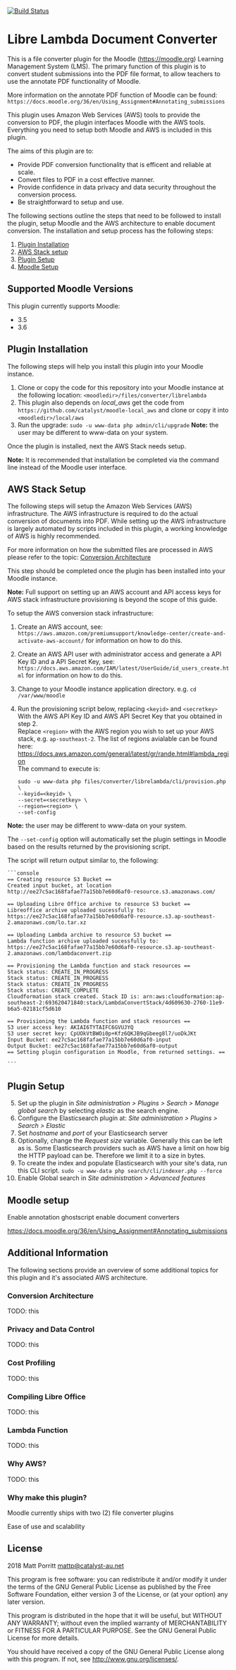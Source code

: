 [![Build Status](https://travis-ci.org/mattporritt/moodle-fileconverter_librelambda.svg?branch=master)](https://travis-ci.org/mattporritt/moodle-fileconverter_librelambda)

# Libre Lambda Document Converter #

This is a file converter plugin for the Moodle (https://moodle.org) Learning Management System (LMS). The primary function of this plugin is to convert student submissions into the PDF file format, to allow teachers to use the annotate PDF functionality of Moodle.

More information on the annotate PDF function of Moodle can be found: `https://docs.moodle.org/36/en/Using_Assignment#Annotating_submissions`

This plugin uses Amazon Web Services (AWS) tools to provide the conversion to PDF, the plugin interfaces Moodle with the AWS tools. Everything you need to setup both Moodle and AWS is included in this plugin.

The aims of this plugin are to:
* Provide PDF conversion functionality that is efficent and reliable at scale.
* Convert files to PDF in a cost effective manner.
* Provide confidence in data privacy and data security throughout the conversion process.
* Be straightforward to setup and use.

The following sections outline the steps that need to be followed to install the plugin, setup Moodle and the AWS architecture to enable document conversion. The installation and setup process has the following steps:

1. [Plugin Installation](#plugin-installation)
2. [AWS Stack setup](#aws-stack-setup)
3. [Plugin Setup](#plugin-setup)
4. [Moodle Setup](#moodle-setup)

## Supported Moodle Versions
This plugin currently supports Moodle:

* 3.5
* 3.6

## Plugin Installation
The following steps will help you install this plugin into your Moodle instance.

1. Clone or copy the code for this repository into your Moodle instance at the following location: `<moodledir>/files/converter/librelambda`
2. This plugin also depends on *local_aws* get the code from `https://github.com/catalyst/moodle-local_aws` and clone or copy it into `<moodledir>/local/aws`
3. Run the upgrade: `sudo -u www-data php admin/cli/upgrade` **Note:** the user may be different to www-data on your system.

Once the plugin is installed, next the AWS Stack needs setup.

**Note:** It is recommended that installation be completed via the command line instead of the Moodle user interface.

## AWS Stack Setup
The following steps will setup the Amazon Web Services (AWS) infrastructure. The AWS infrastructure is required to do the actual conversion of documents into PDF. While setting up the AWS infrastructure is largely automated by scripts included in this plugin, a working knowledge of AWS is highly recommended.

For more information on how the submitted files are processed in AWS please refer to the topic: [Conversion Architecture](#conversion-architecture)

This step should be completed once the plugin has been installed into your Moodle instance.

**Note:** Full support on setting up an AWS account and API access keys for AWS stack infrastructure provisioning is beyond the scope of this guide.

To setup the AWS conversion stack infrastructure:

1. Create an AWS account, see: `https://aws.amazon.com/premiumsupport/knowledge-center/create-and-activate-aws-account/` for information on how to do this.
2. Create an AWS API user with administrator access and generate a API Key ID and a API Secret Key, see: `https://docs.aws.amazon.com/IAM/latest/UserGuide/id_users_create.html` for information on how to do this.
3. Change to your Moodle instance application directory. e.g. `cd /var/www/moodle`
4. Run the provisioning script below, replacing `<keyid>` and `<secretkey>` With the AWS API Key ID and AWS API Secret Key that you obtained in step 2. <br/> Replace `<region>` with the AWS region you wish to set up your AWS stack, e.g. `ap-southeast-2`. The list of regions avialable can be found here: https://docs.aws.amazon.com/general/latest/gr/rande.html#lambda_region  <br/> The command to execute is:

    ```console
    sudo -u www-data php files/converter/librelambda/cli/provision.php \
    --keyid=<keyid> \
    --secret=<secretkey> \
    --region=<region> \
    --set-config
    ```
**Note:** the user may be different to www-data on your system.

The `--set-config` option will automatically set the plugin settings in Moodle based on the results returned by the provisioning script.

The script will return output similar to, the following:

    ```console
    == Creating resource S3 Bucket ==
    Created input bucket, at location http://ee27c5ac168fafae77a15bb7e60d6af0-resource.s3.amazonaws.com/

    == Uploading Libre Office archive to resource S3 bucket ==
    Libreoffice archive uploaded sucessfully to: https://ee27c5ac168fafae77a15bb7e60d6af0-resource.s3.ap-southeast-2.amazonaws.com/lo.tar.xz

    == Uploading Lambda archive to resource S3 bucket ==
    Lambda function archive uploaded sucessfully to: https://ee27c5ac168fafae77a15bb7e60d6af0-resource.s3.ap-southeast-2.amazonaws.com/lambdaconvert.zip

    == Provisioning the Lambda function and stack resources ==
    Stack status: CREATE_IN_PROGRESS
    Stack status: CREATE_IN_PROGRESS
    Stack status: CREATE_IN_PROGRESS
    Stack status: CREATE_COMPLETE
    Cloudformation stack created. Stack ID is: arn:aws:cloudformation:ap-southeast-2:693620471840:stack/LambdaConvertStack/4d609630-2760-11e9-b6a5-02181cf5d610

    == Provisioning the Lambda function and stack resources ==
    S3 user access key: AKIAI6TYTAIFC6GVUJYQ
    S3 user secret key: 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
    Input Bucket: ee27c5ac168fafae77a15bb7e60d6af0-input
    Output Bucket: ee27c5ac168fafae77a15bb7e60d6af0-output
    == Setting plugin configuration in Moodle, from returned settings. ==

    ```
## Plugin Setup

5. Set up the plugin in *Site administration > Plugins > Search > Manage global search* by selecting *elastic* as the search engine.
6. Configure the Elasticsearch plugin at: *Site administration > Plugins > Search > Elastic*
7. Set *hostname* and *port* of your Elasticsearch server
8. Optionally, change the *Request size* variable. Generally this can be left as is. Some Elasticsearch providers such as AWS have a limit on how big the HTTP payload can be. Therefore we limit it to a size in bytes.
9. To create the index and populate Elasticsearch with your site's data, run this CLI script. `sudo -u www-data php search/cli/indexer.php --force`
10. Enable Global search in *Site administration > Advanced features*

## Moodle setup
Enable annotation
ghostscript
enable document converters

https://docs.moodle.org/36/en/Using_Assignment#Annotating_submissions

## Additional Information
The following sections provide an overview of some additional topics for this plugin and it's associated AWS architecture.

### Conversion Architecture
TODO: this

### Privacy and Data Control
TODO: this

### Cost Profiling
TODO: this

### Compiling Libre Office
TODO: this

### Lambda Function
TODO: this

### Why AWS?
TODO: this

### Why make this plugin?
Moodle currently ships with two (2) file converter plugins

Ease of use and scalability 


## License ##

2018 Matt Porritt <mattp@catalyst-au.net>

This program is free software: you can redistribute it and/or modify it under
the terms of the GNU General Public License as published by the Free Software
Foundation, either version 3 of the License, or (at your option) any later
version.

This program is distributed in the hope that it will be useful, but WITHOUT ANY
WARRANTY; without even the implied warranty of MERCHANTABILITY or FITNESS FOR A
PARTICULAR PURPOSE.  See the GNU General Public License for more details.

You should have received a copy of the GNU General Public License along with
this program.  If not, see <http://www.gnu.org/licenses/>.
